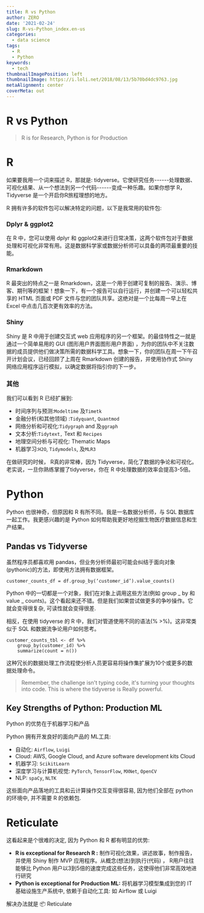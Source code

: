 ```yaml
---
title: R vs Python
author: ZERO
date: '2021-02-24'
slug: R-vs-Python_index.en-us
categories:
  - data science
tags:
  - R
  - Python
keywords:
  - tech
thumbnailImagePosition: left
thumbnailImage: https://i.loli.net/2018/08/13/5b70bd4dc9763.jpg
metaAlignment: center
coverMeta: out
---
```




# R vs Python

> R is for Research, Python is for Production

# R

如果要我用一个词来描述 R，那就是: tidyverse。它使研究任务------处理数据、可视化结果、从一个想法到另一个代码------变成一种乐趣。如果你想学 R，Tidyverse 是一个开启你R旅程理想的地方。

R 拥有许多的软件包可以解决特定的问题，以下是我常用的软件包:

### Dplyr & ggplot2

在 R 中，您可以使用 dplyr 和 ggplot2来进行日常决策，这两个软件包对于数据处理和可视化非常有用。这是数据科学家或数据分析师可以具备的两项最重要的技能。

### Rmarkdown

R 最突出的特点之一是 Rmarkdown，这是一个用于创建可复制的报告、演示、博客、期刊等的框架！想象一下，有一个报告可以自行运行，并创建一个可以轻松共享的 HTML 页面或 PDF 文件与您的团队共享。这绝对是一个比每周一早上在 Excel 中点击几百次更有效率的方法。

### Shiny

Shiny 是 R 中用于创建交互式 web 应用程序的另一个框架。的最佳特性之一就是通过一个简单易用的 GUI (图形用户界面图形用户界面) ，为你的团队中不关注数据的成员提供他们做决策所需的数据科学工具。想象一下，你的团队在周一下午召开计划会议，已经回顾了上周在 Rmarkdown 创建的报告，并使用协作式 Shiny 网络应用程序运行模拟，以确定数据将指引你的下一步。

### 其他

我们可以看到 R 已经扩展到:

-   时间序列与预测:`Modeltime` 及`Timetk`
-   金融分析(和其他领域) :`Tidyquant`, `Quantmod`
-   网络分析和可视化:`Tidygraph` and 及`ggraph`
-   文本分析:`Tidytext,` Text 和 `Recipes`
-   地理空间分析与可视化: Thematic Maps
-   机器学习:`H2O`, `Tidymodels`, 及`MLR3`

在做研究的时候， R真的非常棒，因为 Tidyverse，简化了数据的争论和可视化。老实说，一旦你熟练掌握了tidyverse，你在 R 中处理数据的效率会提高3-5倍。

# Python

Python 也很神奇，但原因和 R 有所不同。我是一名数据分析师，与 SQL 数据库一起工作。我更感兴趣的是 Python 如何帮助我更好地挖掘生物医疗数据信息和生产结果。

## Pandas vs Tidyverse

虽然程序员都喜欢用 pandas，但业务分析师最初可能会纠结于面向对象(pythonic)的方法，即使用方法拥有数据框架。

    customer_counts_df = df.group_by(‘customer_id’).value_counts()

Python 中的一切都是一个对象，我们在对象上调用这些方法(例如 group \_ by 和 value \_ counts)。这个看起来还不错。但是我们如果尝试做更多的争吵操作。它就会变得很复杂, 可读性就会变得很差.

相反，在使用 tidyverse 的 R 中，我们对管道使用不同的语法(% \>%)。这非常类似于 SQL 和数据流争论用户如何思考。

    customer_counts_tbl <- df %>%
        group_by(customer_id) %>%
        summarize(count = n())

这种冗长的数据处理工作流程使分析人员更容易将操作集扩展为10个或更多的数据处理命令。

> Remember, the challenge isn't typing code, it's turning your thoughts into code. This is where the tidyverse is Really powerful.

## Key Strengths of Python: Production ML

Python 的优势在于机器学习和产品

Python 拥有开发良好的面向产品的 ML工具:

-   自动化: `Airflow`, `Luigi`
-   Cloud: AWS, Google Cloud, and Azure software development kits Cloud
-   机器学习: `ScikitLearn`
-   深度学习与计算机视觉: `PyTorch`, `TensorFlow`, `MXNet`, `OpenCV`
-   NLP: `spaCy`, `NLTK`

这些面向产品落地的工具和云计算操作交互变得很容易, 因为他们全部在 python 的环境中, 并不需要 R 的依赖包.

### 

# Reticulate

这看起来是个很难的决定, 因为 Python 和 R 都有明显的优势:

-   **R is exceptional for Research R :** 制作可视化效果，讲述故事，制作报告，并使用 Shiny 制作 MVP 应用程序。从概念(想法)到执行(代码) ， R用户往往能够比 Python 用户以3到5倍的速度完成这些任务，这使得他们非常高效地进行研究
-   **Python is exceptional for Production ML:** 将机器学习模型集成到您的 IT 基础设施生产系统中, 依赖于自动化工具: 如 Airflow 或 Luigi

解决办法就是 📦 Reticulate
